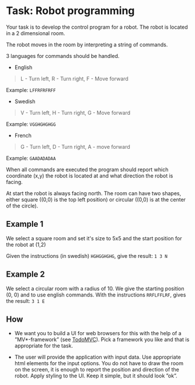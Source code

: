 # Task: Robot programming

Your task is to develop the control program for a robot. The robot is located in a 2 dimensional room.

The robot moves in the room by interpreting a string of commands.

3 languages for commands should be handled.

* English

> L - Turn left, R - Turn right, F - Move forward

Example: `LFFRFRFRFF`

* Swedish

> V - Turn left, H - Turn right, G - Move forward

Example: `VGGHGHGHGG`

* French

> G - Turn left, D - Turn right, A - move forward

Example: `GAADADADAA`

When all commands are executed the program should report which coordinate (x,y) the robot is located at and what direction the robot is facing.

At start the robot is always facing north.
The room can have two shapes, either square ((0,0) is the top left position) or circular ((0,0) is at the center of the circle).

## Example 1

We select a square room and set it's size to 5x5 and the start position for the robot at (1,2)

Given the instructions (in swedish) `HGHGGHGHG`, give the result: `1 3 N`

## Example 2

We select a circular room with a radius of 10. We give the starting position (0, 0) and to use english commands.
With the instructions `RRFLFFLRF`, gives the result: `3 1 E`

## How

* We want you to build a UI for web browsers for this with the help of a ”MV\*-framework” (see [TodoMVC](http://todomvc.com/)). Pick a framework you like and that is appropriate for the task.

* The user will provide the application with input data. Use appropriate html elements for the input options. You do not have to draw the room on the screen, it is enough to report the position and direction of the robot. Apply styling to the UI. Keep it simple, but it should look ”ok”.
